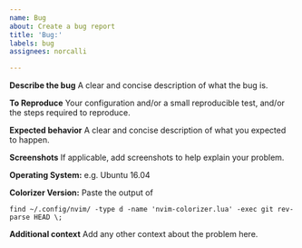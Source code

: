 ```yaml
---
name: Bug
about: Create a bug report
title: 'Bug:'
labels: bug
assignees: norcalli

---
```


**Describe the bug**
A clear and concise description of what the bug is.

**To Reproduce**
Your configuration and/or a small reproducible test, and/or the steps required to reproduce.

**Expected behavior**
A clear and concise description of what you expected to happen.

**Screenshots**
If applicable, add screenshots to help explain your problem.

**Operating System:**
e.g. Ubuntu 16.04

**Colorizer Version:**
Paste the output of 

`find ~/.config/nvim/ -type d -name 'nvim-colorizer.lua' -exec git rev-parse HEAD \;`

**Additional context**
Add any other context about the problem here.
